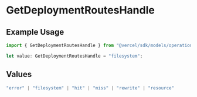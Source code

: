 # GetDeploymentRoutesHandle

## Example Usage

```typescript
import { GetDeploymentRoutesHandle } from "@vercel/sdk/models/operations/getdeployment.js";

let value: GetDeploymentRoutesHandle = "filesystem";
```

## Values

```typescript
"error" | "filesystem" | "hit" | "miss" | "rewrite" | "resource"
```